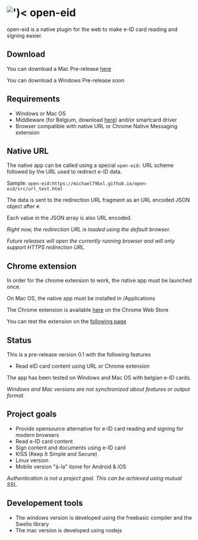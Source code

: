 # ![')&lt;](https://github.com/michael79bxl/open-eid/raw/master/src/chrome/icon48.png "Logo") open-eid

open-eid is a native plugin for the web to make e-ID card reading and signing easier.

## Download

You can download a Mac Pre-release
[here](https://github.com/michael79bxl/open-eid/raw/master/release/Open-eID.dmg)

You can download a Windows Pre-release soon

## Requirements

- Windows or Mac OS
- Middleware (for Belgium, download [here](https://eid.belgium.be/)) and/or smartcard driver
- Browser compatible with native URL or Chrome Native Messaging extension

## Native URL

The native app can be called using a special `open-eid:` URL scheme followed by the URL used to redirect e-ID data.

Sample: `open-eid:https://michael79bxl.github.io/open-eid/src/url_test.html`

The data is sent to the redirection URL fragment as an URL encoded JSON object after `#`.

Each value in the JSON array is also URL encoded.

*Right now, the redirection URL is loaded using the default browser.*

*Future releases will open the currently running browser and will only support HTTPS redirection URL.*

## Chrome extension

In order for the chrome extension to work, the native app must be launched once.

On Mac OS, the native app must be installed in /Applications

The Chrome extension is available
[here](https://chrome.google.com/webstore/detail/open-eid/cgdhcnihnfegipidedmkijjkbphakcjo)
on the Chrome Web Store

You can test the extension on the 
[following page](https://michael79bxl.github.io/open-eid/src/chrome_test.html)

## Status

This is a pre-release version 0.1 with the following features

- Read eID card content using URL or Chrome extension

The app has been tested on Windows and Mac OS with belgian e-ID cards.

*Windows and Mac versions are not synchronized about features or output format.*

## Project goals

- Provide opensource alternative for e-ID card reading and signing for modern browsers
- Read e-ID card content
- Sign content and documents using e-ID card
- KISS (Keep It Simple and Secure)
- Linux version
- Mobile version "à-la" itsme for Android & iOS

*Authentication is not a project goal. This can be achieved using mutual SSL.*

## Developement tools

- The windows version is developed using the freebasic compiler and the Swelio library
- The mac version is developed using nodejs